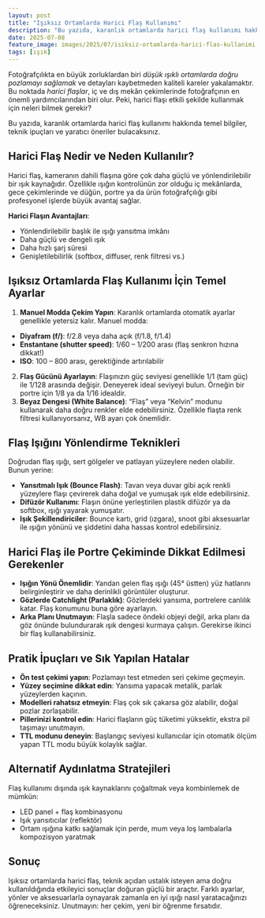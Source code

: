 ```yaml
---
layout: post
title: "Işıksız Ortamlarda Harici Flaş Kullanımı"
description: "Bu yazıda, karanlık ortamlarda harici flaş kullanımı hakkında temel bilgiler, teknik ipuçları ve yaratıcı öneriler bulacaksınız."
date: 2025-07-08
feature_image: images/2025/07/isiksiz-ortamlarda-harici-flas-kullanimi.jpg
tags: [ışık]
---
```


Fotoğrafçılıkta en büyük zorluklardan biri *düşük ışıklı ortamlarda doğru pozlamayı sağlamak* ve detayları kaybetmeden kaliteli kareler yakalamaktır. Bu noktada *harici flaşlar*, iç ve dış mekân çekimlerinde fotoğrafçının en önemli yardımcılarından biri olur. Peki, harici flaşı etkili şekilde kullanmak için neleri bilmek gerekir?

<!--more-->

Bu yazıda, karanlık ortamlarda harici flaş kullanımı hakkında temel bilgiler, teknik ipuçları ve yaratıcı öneriler bulacaksınız.

## Harici Flaş Nedir ve Neden Kullanılır?

Harici flaş, kameranın dahili flaşına göre çok daha güçlü ve yönlendirilebilir bir ışık kaynağıdır. Özellikle ışığın kontrolünün zor olduğu iç mekânlarda, gece çekimlerinde ve düğün, portre ya da ürün fotoğrafçılığı gibi profesyonel işlerde büyük avantaj sağlar.

**Harici Flaşın Avantajları**:

- Yönlendirilebilir başlık ile ışığı yansıtma imkânı
- Daha güçlü ve dengeli ışık
- Daha hızlı şarj süresi
- Genişletilebilirlik (softbox, diffuser, renk filtresi vs.)

## Işıksız Ortamlarda Flaş Kullanımı İçin Temel Ayarlar

1. **Manuel Modda Çekim Yapın**: Karanlık ortamlarda otomatik ayarlar genellikle yetersiz kalır. Manuel modda:
  - **Diyafram (f/)**: f/2.8 veya daha açık (f/1.8, f/1.4)
  - **Enstantane (shutter speed)**: 1/60 – 1/200 arası (flaş senkron hızına dikkat!)
  - **ISO**: 100 – 800 arası, gerektiğinde artırılabilir
2. **Flaş Gücünü Ayarlayın**: Flaşınızın güç seviyesi genellikle 1/1 (tam güç) ile 1/128 arasında değişir. Deneyerek ideal seviyeyi bulun. Örneğin bir portre için 1/8 ya da 1/16 idealdir.
3. **Beyaz Dengesi (White Balance)**: “Flaş” veya “Kelvin” modunu kullanarak daha doğru renkler elde edebilirsiniz. Özellikle flaşta renk filtresi kullanıyorsanız, WB ayarı çok önemlidir.

## Flaş Işığını Yönlendirme Teknikleri

Doğrudan flaş ışığı, sert gölgeler ve patlayan yüzeylere neden olabilir. Bunun yerine:

- **Yansıtmalı Işık (Bounce Flash)**: Tavan veya duvar gibi açık renkli yüzeylere flaşı çevirerek daha doğal ve yumuşak ışık elde edebilirsiniz.
- **Difüzör Kullanımı**: Flaşın önüne yerleştirilen plastik difüzör ya da softbox, ışığı yayarak yumuşatır.
- **Işık Şekillendiriciler**: Bounce kartı, grid (ızgara), snoot gibi aksesuarlar ile ışığın yönünü ve şiddetini daha hassas kontrol edebilirsiniz.

## Harici Flaş ile Portre Çekiminde Dikkat Edilmesi Gerekenler

- **Işığın Yönü Önemlidir**: Yandan gelen flaş ışığı (45° üstten) yüz hatlarını belirginleştirir ve daha derinlikli görüntüler oluşturur.
- **Gözlerde Catchlight (Parlaklık)**: Gözlerdeki yansıma, portrelere canlılık katar. Flaş konumunu buna göre ayarlayın.
- **Arka Planı Unutmayın**: Flaşla sadece öndeki objeyi değil, arka planı da göz önünde bulundurarak ışık dengesi kurmaya çalışın. Gerekirse ikinci bir flaş kullanabilirsiniz.

## Pratik İpuçları ve Sık Yapılan Hatalar

- **Ön test çekimi yapın**: Pozlamayı test etmeden seri çekime geçmeyin.
- **Yüzey seçimine dikkat edin**: Yansıma yapacak metalik, parlak yüzeylerden kaçının.
- **Modelleri rahatsız etmeyin**: Flaş çok sık çakarsa göz alabilir, doğal pozlar zorlaşabilir.
- **Pillerinizi kontrol edin**: Harici flaşların güç tüketimi yüksektir, ekstra pil taşımayı unutmayın.
- **TTL modunu deneyin**: Başlangıç seviyesi kullanıcılar için otomatik ölçüm yapan TTL modu büyük kolaylık sağlar.

## Alternatif Aydınlatma Stratejileri

Flaş kullanımı dışında ışık kaynaklarını çoğaltmak veya kombinlemek de mümkün:

- LED panel + flaş kombinasyonu
- Işık yansıtıcılar (reflektör)
- Ortam ışığına katkı sağlamak için perde, mum veya loş lambalarla kompozisyon yaratmak

## Sonuç

Işıksız ortamlarda harici flaş, teknik açıdan ustalık isteyen ama doğru kullanıldığında etkileyici sonuçlar doğuran güçlü bir araçtır. Farklı ayarlar, yönler ve aksesuarlarla oynayarak zamanla en iyi ışığı nasıl yaratacağınızı öğreneceksiniz. Unutmayın: her çekim, yeni bir öğrenme fırsatıdır.